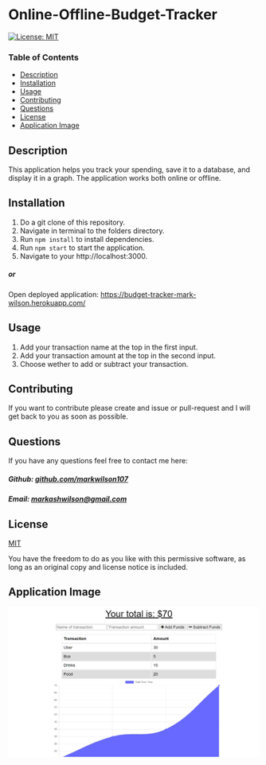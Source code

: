 # Online-Offline-Budget-Tracker

[![License: MIT](https://img.shields.io/badge/License-MIT-yellow.svg)](https://opensource.org/licenses/MIT)

### Table of Contents

- [Description](#description)
- [Installation](#installation)
- [Usage](#usage)
- [Contributing](#contributing)
- [Questions](#questions)
- [License](#license)
- [Application Image](#application-image)

## Description

This application helps you track your spending, save it to a database, and display it in a graph. The application works both online or offline.

## Installation

1. Do a git clone of this repository.
2. Navigate in terminal to the folders directory.
3. Run `npm install` to install dependencies.
4. Run `npm start` to start the application.
5. Navigate to your http://localhost:3000.

##### or

Open deployed application: https://budget-tracker-mark-wilson.herokuapp.com/

## Usage

1. Add your transaction name at the top in the first input.
2. Add your transaction amount at the top in the second input.
3. Choose wether to add or subtract your transaction.

## Contributing

If you want to contribute please create and issue or pull-request and I will get back to you as soon as possible.

## Questions

If you have any questions feel free to contact me here:

 ##### Github: [github.com/markwilson107](https://github.com/markwilson107)

 ##### Email: [markashwilson@gmail.com](mailto:markashwilson@gmail.com?subject=[GitHub])

## License

[MIT](https://opensource.org/licenses/MIT)

You have the freedom to do as you like with this permissive software, as long as an original copy and license notice is included.

## Application Image

 ![Image of Application](https://github.com/markwilson107/Online-Offline-Budget-Tracker/blob/main/images/deployed-application-image.png)
